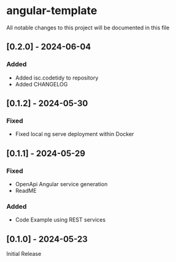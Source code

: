 # angular-template

All notable changes to this project will be documented in this file

## [0.2.0] - 2024-06-04

### Added

- Added isc.codetidy to repository
- Added CHANGELOG

## [0.1.2] - 2024-05-30

### Fixed

- Fixed local ng serve deployment within Docker

## [0.1.1] - 2024-05-29

### Fixed

- OpenApi Angular service generation
- ReadME

### Added

- Code Example using REST services

## [0.1.0] - 2024-05-23

Initial Release
